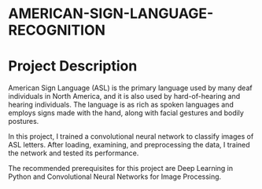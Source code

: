 # AMERICAN-SIGN-LANGUAGE-RECOGNITION

# Project Description
American Sign Language (ASL) is the primary language used by many deaf individuals in North America, and it is also used by hard-of-hearing and hearing individuals. The language is as rich as spoken languages and employs signs made with the hand, along with facial gestures and bodily postures.

In this project, I trained a convolutional neural network to classify images of ASL letters. After loading, examining, and preprocessing the data, I trained the network and tested its performance.

The recommended prerequisites for this project are Deep Learning in Python and Convolutional Neural Networks for Image Processing.
